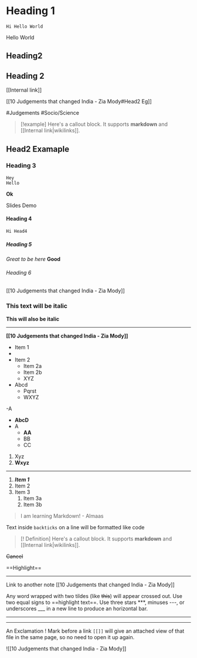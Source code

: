 # Heading 1
	Hi Hello World
Hello World

## Heading2
## Heading 2
[[Internal link]]

[[10 Judgements that changed India - Zia Mody#Head2 Eg]]

#Judgements 
#Socio/Science 

> [!example]
> Here's a callout block.
> It supports **markdown** and [[Internal link|wikilinks]].

## Head2 Examaple

### Heading 3 
	Hey
	Hello
**Ok**	

Slides Demo

#### Heading 4
	Hi Head4
	
##### Heading 5
*Great to be here*
**Good**

###### Heading 6

[[10 Judgements that changed India - Zia Mody]]

### **This text will be italic**
__This will also be italic__

***


**[[10 Judgements that changed India - Zia Mody]]** 

- Item 1
- 
- Item 2
  - Item 2a
  - Item 2b
  -  XYZ
- Abcd
	- Pqrst
	- WXYZ

-A
- **AbcD**
- A
	- **AA**
	- BB
	- CC

1. Xyz
2. **Wxyz**

***

1. ***Item 1***
2. Item 2
3. Item 3
   1. Item 3a
   2. Item 3b



> I am learning Markdown!
\- Almaas

Text inside `backticks` on a line will be formatted like code

> [! Definition]
> Here's a callout block.
> It supports **markdown** and [[Internal link|wikilinks]].

~~Cancel~~

==Highlight==
***

Link to another note [[10 Judgements that changed India - Zia Mody]]

Any word wrapped with two tildes (like ~~this~~) will appear crossed out.
Use two equal signs to ==highlight text==.
Use three stars ***, minuses ---, or underscores ___ in a new line to produce an horizontal bar.

***
---
An Exclamation ! Mark before a link `[[]]` will give an attached view of that file in the same page, so no need to open it up again.

![[10 Judgements that changed India - Zia Mody]]


